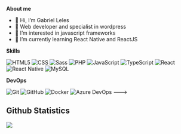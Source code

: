 <!---
![](https://komarev.com/ghpvc/?username=gabrielleles18&color=006bed)
--->

**About me**

- 👋 Hi, I’m Gabriel Leles
- 💪 Web developer and specialist in wordpress
- 👀 I’m interested in javascript frameworks
- 🌱 I’m currently learning React Native and ReactJS

**Skills**

  ![HTML5](https://img.shields.io/badge/-HTML5-333333?style=flat&logo=HTML5)
  ![CSS](https://img.shields.io/badge/-CSS-333333?style=flat&logo=CSS3&logoColor=1572B6)
  ![Sass](https://img.shields.io/badge/Sass-333333?style=flat&logo=sass&logoColor=c69)
  ![PHP](https://img.shields.io/badge/PHP-333333?style=flat&logo=php&logoColor=1572B6)
  ![JavaScript](https://img.shields.io/badge/-JavaScript-333333?style=flat&logo=javascript)
  ![TypeScript](https://img.shields.io/badge/typescript-333333?style=flat&logo=typescript)
  ![React](https://img.shields.io/badge/-React-333333?style=flat&logo=react)
  ![React Native](https://img.shields.io/badge/-React%20Native-333333?style=flat&logo=react)
  ![MySQL](https://img.shields.io/badge/-MySQL-333333?style=flat&logo=mysql)

**DevOps**

  ![Git](https://img.shields.io/badge/-Git-333333?style=flat&logo=git)
  ![GitHub](https://img.shields.io/badge/-GitHub-333333?style=flat&logo=github)
  ![Docker](https://img.shields.io/badge/-Docker-333333?style=flat&logo=docker)
  ![Azure DevOps](https://img.shields.io/badge/Azure_DevOps-333333?style=flat&logo=azure-devops&logoColor=0078d7)
--->

## **Github Statistics**

<a href="https://github.com/gabrielleles18">
  <img align="center" src="https://github-readme-stats.vercel.app/api/top-langs/?username=gabrielleles18&theme=dracula&hide_langs_below=1" />
</a>
<br/>
<br/>
<!---
<a href="https://github.com/gabrielleles18">
 <img align="center" src="https://github-readme-stats.vercel.app/api?username=gabrielleles18&show_icons=true&theme=dracula&line_height=27" alt="**SEU NOME** github stats"/>
</a>
--->

<!---
- 💞️ I’m looking to collaborate on ...
- 📫 How to reach me ...

gabrielleles18/gabrielleles18 is a ✨ special ✨ repository because its `README.md` (this file) appears on your GitHub profile.
You can click the Preview link to take a look at your changes.
--->
